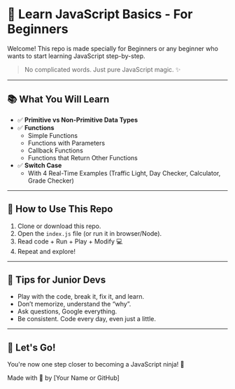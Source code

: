 # 🧠 Learn JavaScript Basics - For Beginners

Welcome! This repo is made specially for Beginners or any beginner who wants to start learning JavaScript step-by-step.

> No complicated words. Just pure JavaScript magic. ✨

---

## 📚 What You Will Learn

- ✅ **Primitive vs Non-Primitive Data Types**
- ✅ **Functions**
  - Simple Functions
  - Functions with Parameters
  - Callback Functions
  - Functions that Return Other Functions
- ✅ **Switch Case**
  - With 4 Real-Time Examples (Traffic Light, Day Checker, Calculator, Grade Checker)

---

## 📁 How to Use This Repo

1. Clone or download this repo.
2. Open the `index.js` file (or run it in browser/Node).
3. Read code + Run + Play + Modify 💻
4. Repeat and explore!

---

## 📢 Tips for Junior Devs

- Play with the code, break it, fix it, and learn.
- Don’t memorize, understand the “why”.
- Ask questions, Google everything.
- Be consistent. Code every day, even just a little.

---

## 🚀 Let's Go!

You're now one step closer to becoming a JavaScript ninja! 🥷

Made with 💙 by [Your Name or GitHub]
